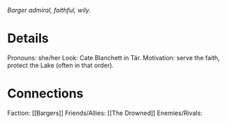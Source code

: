 ---
---

*Barger admiral, faithful, wily.*
# Details
Pronouns: she/her
Look: Cate Blanchett in Tár.
Motivation: serve the faith, protect the Lake (often in that order).
# Connections
Faction: [[Bargers]]
Friends/Allies: [[The Drowned]]
Enemies/Rivals: 


